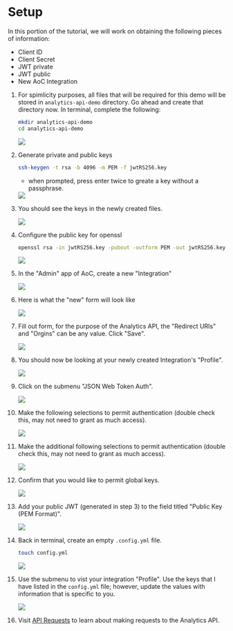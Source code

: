 # Setup

In this portion of the tutorial, we will work on obtaining the following pieces of information:

  * Client ID
  * Client Secret
  * JWT private
  * JWT public
  * New AoC Integration

1. For spimlicity purposes, all files that will be required for this demo will be stored in `analytics-api-demo` directory. Go ahead and create that directory now. In terminal, complete the following:

    ```bash
    mkdir analytics-api-demo
    cd analytics-api-demo
    ```

    <div class="demo-image">
     <img src="images/1-create-demo-directory.png"/>
    </div>

1. Generate private and public keys

    ```bash
    ssh-keygen -t rsa -b 4096 -m PEM -f jwtRS256.key
    ```

    * when prompted, press enter twice to greate a key without a passphrase.

     <div class="demo-image">
       <img src="images/2-generate-keys.png"/>
     </div>

1. You should see the keys in the newly created files.

    <div class="demo-image">
     <img src="images/3-preview-private-key.png"/>
    </div>

1. Configure the public key for openssl

    ```bash
    openssl rsa -in jwtRS256.key -pubout -outform PEM -out jwtRS256.key.pub
    ```

     <div class="demo-image">
       <img src="images/4-configure-jwt-for-openssl.png"/>
     </div>

1. In the "Admin" app of AoC, create a new "Integration"

    <div class="demo-image">
     <img src="images/5-integrations-create-new.png"/>
    </div>

1. Here is what the "new" form will look like

    <div class="demo-image">
     <img src="images/6-new-form.png"/>
    </div>

1. Fill out form, for the purpose of the Analytics API, the "Redirect URIs" and "Orgins" can be any value. Click "Save".

    <div class="demo-image">
     <img src="images/7-new-form-filled-out.png"/>
    </div>

1. You should now be looking at your newly created Integration's "Profile".

    <div class="demo-image">
     <img src="images/8-profile-details.png"/>
    </div>

1. Click on the submenu "JSON Web Token Auth".

    <div class="demo-image">
     <img src="images/9-jwt-landing.png"/>
    </div>

1. Make the following selections to permit authentication (double check this, may not need to grant as much access).

    <div class="demo-image">
     <img src="images/10-jwt-selections.png"/>
    </div>

1. Make the additional following selections to permit authentication (double check this, may not need to grant as much access).

    <div class="demo-image">
     <img src="images/11-jwt-selections-continued.png"/>
    </div>

1. Confirm that you would like to permit global keys.

    <div class="demo-image">
     <img src="images/12-allow-gloabl-keys.png"/>
    </div>

1. Add your public JWT (generated in step 3) to the field titled "Public Key (PEM Format)".

    <div class="demo-image">
     <img src="images/13-copy-public-key.png"/>
    </div>

1. Back in terminal, create an empty `.config.yml` file.

    ```bash
    touch config.yml
    ```

     <div class="demo-image">
       <img src="images/14-create-empty-config.png"/>
     </div>

1. Use the submenu to vist your integration "Profile". Use the keys that I have listed in the `config.yml` file; however, update the values with information that is specific to you.

    <div class="demo-image">
     <img src="images/15-add-config-data.png"/>
    </div>

1. Visit [API Requests](./analytics-api.md) to learn about making requests to the Analytics API.
